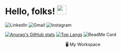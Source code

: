 # Hello, folks! <img src="https://raw.githubusercontent.com/MartinHeinz/MartinHeinz/master/wave.gif" width="30px">
<!--
**simran045/simran045** is a ✨ _special_ ✨ repository because its `README.md` (this file) appears on your GitHub profile.

Here are some ideas to get you started:

- 🔭 I’m currently working on ...
- 🌱 I’m currently learning ...
- 👯 I’m looking to collaborate on ...
- 🤔 I’m looking for help with ...
- 💬 Ask me about ...
- 📫 How to reach me: ...
- 😄 Pronouns: ...
- ⚡ Fun fact: ...
-->

<img alt="LinkedIn" src="https://img.shields.io/badge/linkedin%20-%230077B5.svg?&style=for-the-badge&logo=linkedin&logoColor=white"/>  <img alt="Gmail" src="https://img.shields.io/badge/Gmail-D14836?style=for-the-badge&logo=gmail&logoColor=white" />  <img alt="Instagram" src="https://img.shields.io/badge/<simran_singh.0>%20-%23E4405F.svg?&style=for-the-badge&logo=Instagram&logoColor=white"/>


[![Anurag's GitHub stats](https://github-readme-stats.vercel.app/api?username=simran045&theme=tokyonight&count_private=true)](https://github.com/anuraghazra/github-readme-stats)    [![Top Langs](https://github-readme-stats.vercel.app/api/top-langs/?username=simran045&layout=compact&theme=tokyonight)](https://github.com/anuraghazra/github-readme-stats)   ![ReadMe Card](https://github-readme-stats.vercel.app/api/pin/?username=simran045&repo=TabLayoutDemo&theme=radical)




<center>🖥 My Workspace </center>

